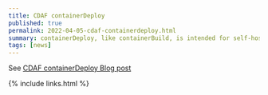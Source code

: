 ```yaml
---
title: CDAF containerDeploy
published: true
permalink: 2022-04-05-cdaf-containerdeploy.html
summary: containerDeploy, like containerBuild, is intended for self-hosted agent/runner use cases.
tags: [news]
---
```


See [CDAF containerDeploy Blog post](https://blog.cdaf.io/posts/2022-04-05-cdaf-containerdeploy/)

{% include links.html %}
